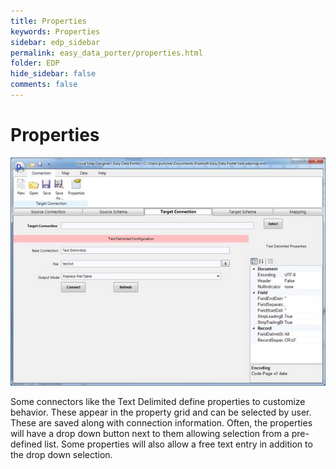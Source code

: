 ```yaml
---
title: Properties
keywords: Properties
sidebar: edp_sidebar
permalink: easy_data_porter/properties.html
folder: EDP
hide_sidebar: false
comments: false
---
```


# Properties

![](/images/properties.jpg)

Some connectors like the Text Delimited define properties to customize behavior. These appear in the property grid and can be selected by user. These are saved along with connection information. Often, the properties will have a drop down button next to them allowing selection from a pre-defined list. Some properties will also allow a free text entry in addition to the drop down selection.